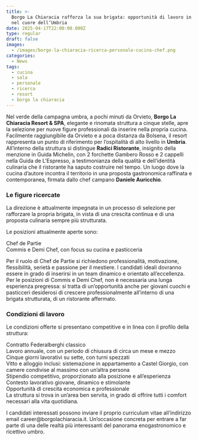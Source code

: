 ```yaml
---
title: >-
  Borgo La Chiaracia rafforza la sua brigata: opportunità di lavoro in cucina
  nel cuore dell’Umbria
date: 2025-04-17T22:00:00.000Z
type: regular
draft: false
images:
  - /images/borgo-la-chiaracia-ricerca-personale-cucina-chef.png
categories:
  - News
tags:
  - cucina
  - sala
  - personale
  - ricerca
  - resort
  - borgo la chiaracia
---
```


Nel verde della campagna umbra, a pochi minuti da Orvieto, **Borgo La Chiaracia Resort & SPA**, elegante e rinomata struttura a cinque stelle, apre la selezione per nuove figure professionali da inserire nella propria cucina. Facilmente raggiungibile da Orvieto e a poca distanza da Bolsena, il resort rappresenta un punto di riferimento per l’ospitalità di alto livello in **Umbria**. All’interno della struttura si distingue **Radici Ristorante**, insignito della menzione in Guida Michelin, con 2 forchette Gambero Rosso e 2 cappelli nella Guida de L’Espresso, a testimonianza della qualità e dell’identità culinaria che il ristorante ha saputo costruire nel tempo. Un luogo dove la cucina d’autore incontra il territorio in una proposta gastronomica raffinata e contemporanea, firmata dallo chef campano **Daniele Auricchio**.

### Le figure ricercate

La direzione è attualmente impegnata in un processo di selezione per rafforzare la propria brigata, in vista di una crescita continua e di una proposta culinaria sempre più strutturata.

Le posizioni attualmente aperte sono:

Chef de Partie\
Commis e Demi Chef, con focus su cucina e pasticceria

Per il ruolo di Chef de Partie si richiedono professionalità, motivazione, flessibilità, serietà e passione per il mestiere. I candidati ideali dovranno essere in grado di inserirsi in un team dinamico e orientato all’eccellenza. Per le posizioni di Commis e Demi Chef, non è necessaria una lunga esperienza pregressa: si tratta di un’opportunità anche per giovani cuochi e pasticceri desiderosi di crescere professionalmente all’interno di una brigata strutturata, di un ristorante affermato.

### Condizioni di lavoro

Le condizioni offerte si presentano competitive e in linea con il profilo della struttura:

Contratto Federalberghi classico\
Lavoro annuale, con un periodo di chiusura di circa un mese e mezzo\
Cinque giorni lavorativi su sette, con turni spezzati\
Vitto e alloggio inclusi: sistemazione in appartamento a Castel Giorgio, con camere condivise al massimo con un’altra persona\
Stipendio competitivo, proporzionato alla posizione e all’esperienza\
Contesto lavorativo giovane, dinamico e stimolante\
Opportunità di crescita economica e professionale\
La struttura si trova in un’area ben servita, in grado di offrire tutti i comfort necessari alla vita quotidiana.

I candidati interessati possono inviare il proprio curriculum vitae all’indirizzo email career\@borgolachiaracia.it. Un’occasione concreta per entrare a far parte di una delle realtà più interessanti del panorama enogastronomico e ricettivo umbro.
